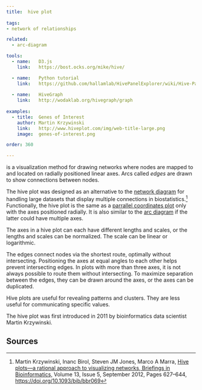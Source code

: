 ```yaml
---
title:  hive plot
  
tags:
- network of relationships

related:
  - arc-diagram

tools:
  - name:   D3.js
    link:   https://bost.ocks.org/mike/hive/

  - name:   Python tutorial
    link:   https://github.com/hallamlab/HivePanelExplorer/wiki/Hive-Panel-Explorer-Beginner's-Guide
    
  - name:   HiveGraph
    link:   http://wodaklab.org/hivegraph/graph
    
examples:
  - title:  Genes of Interest
    author: Martin Krzywinski
    link:   http://www.hiveplot.com/img/web-title-large.png
    image:  genes-of-interest.png

order: 360

---
```


is a visualization method for drawing networks where nodes are mapped to and located on radially positioned linear axes. Arcs called *edges* are drawn to show connections between nodes.

<!--more-->
The hive plot was designed as an alternative to the [network diagram](/network-diagram) for handling large datasets that display multiple connections in biostatistics.[^krzywinski] Functionally, the hive plot is the same as a [parrallel coordinates plot](/parallel-coordinates) only with the axes positioned radially. It is also similar to the [arc diagram](arc-diagram)  if the latter could have multiple axes. 

The axes in a hive plot can each have different lengths and scales, or the lengths and scales can be normalized. The scale can be linear or logarithmic. 

The edges connect nodes via the shortest route, optimally without intersecting. Positioning the axes at equal angles to each other helps prevent intersecting edges. In plots with more than three axes, it is not always possible to route them without intersecting. To maximize separation between the edges, they can be drawn around the axes, or the axes can be duplicated.

Hive plots are useful for revealing patterns and clusters. They are less useful for communicating specific values.

The hive plot was first introduced in 2011 by bioinformatics data scientist Martin Krzywinski.

## Sources
[^krzywinski]: Martin Krzywinski, Inanc Birol, Steven JM Jones, Marco A Marra, [Hive plots—a rational approach to visualizing networks, Briefings in Bioinformatics,](https://academic.oup.com/bib/article/13/5/627/412507) Volume 13, Issue 5, September 2012, Pages 627–644, https://doi.org/10.1093/bib/bbr069
